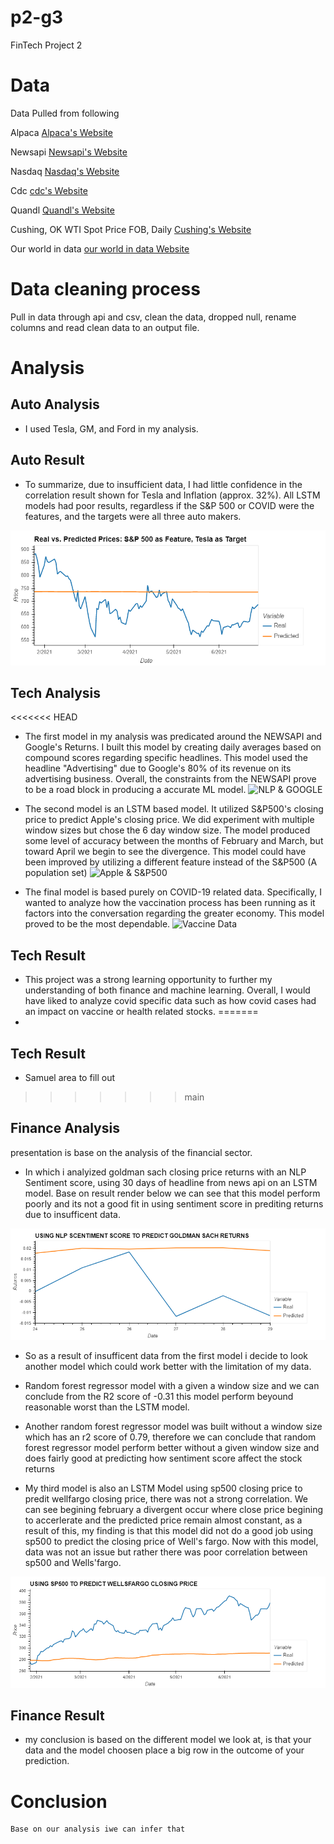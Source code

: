 # p2-g3
FinTech Project 2

# Data
Data Pulled from following

Alpaca [Alpaca's Website](https://alpaca.markets/)

Newsapi [Newsapi's Website](https://newsapi.org//)

Nasdaq [Nasdaq's Website](https://www.nasdaq.com/)

Cdc [cdc's Website](https://www.cdc.gov/)

Quandl [Quandl's Website](https://www.quandl.com/)

Cushing, OK WTI Spot Price FOB, Daily [Cushing's Website](https://www.quandl.com/data/EIA/PET_RWTC_D-Cushing-OK-WTI-Spot-Price-FOB-Daily)

Our world in data [our world in data Website](https://ourworldindata.org/)




# Data cleaning process
Pull in data through api and csv, clean the data, dropped null, rename columns and read clean data to an output file.

# Analysis
## Auto Analysis
* I used Tesla, GM, and Ford in my analysis. 
## Auto Result
* To summarize, due to insufficient data, I had little confidence in the correlation result shown for Tesla and Inflation (approx. 32%). All LSTM models had poor results, regardless if the S&P 500 or COVID were the features, and the targets were all three auto makers.  


![alttext](image/sp500_tesla.png)

## Tech Analysis
<<<<<<< HEAD
* The first model in my analysis was predicated around the NEWSAPI and Google's Returns. I built this model by creating daily averages based on compound scores regarding specific headlines. This model used the headline "Advertising" due to Google's 80% of its revenue on its advertising business. Overall, the constraints from the NEWSAPI prove to be a road block in producing a accurate ML model. 
![NLP & GOOGLE](Google.png)

* The second model is an LSTM based model. It utilized S&P500's closing price to predict Apple's closing price. We did experiment with multiple window sizes but chose the 6 day window size. The model produced some level of accuracy between the months of February and March, but toward April we begin to see the divergence. This model could have been improved by utilizing a different feature instead of the S&P500 (A population set)
![Apple & S&P500](appleplot.png)
* The final model is based purely on COVID-19 related data. Specifically, I wanted to analyze how the vaccination process has been running as it factors into the conversation regarding the greater economy. This model proved to be the most dependable. 
![Vaccine Data](vaccine.png)
## Tech Result
* This project was a strong learning opportunity to further my understanding of both finance and machine learning. Overall, I would have liked to analyze covid specific data such as how covid cases had an impact on vaccine or health related stocks. 
=======
* 
## Tech Result
* 
    Samuel area to fill out 
>>>>>>> main

## Finance Analysis
presentation is base on the analysis of the financial sector.

* In which i analyized goldman sach closing price returns with an NLP Sentiment score, using 30 days of headline from news api on an LSTM model. Base on result render below we can see that this model perform poorly and its not a good fit in using sentiment score in prediting returns due to insufficent data.


![alttext](image/Billie_nlp_gm.png)

* So as a result of insufficent data from the first model i decide to look another model which could work better with the limitation of my data.

*  Random forest regressor model with a given a window size and we can conclude from the R2 score of -0.31 this model perform beyound reasonable worst than the LSTM model.


* Another random forest regressor model was built without a window size which has an r2 score of 0.79, therefore we can conclude that random forest regressor model perform better without a given window size and does fairly good at predicting how sentiment score affect the stock returns


* My third model is also an LSTM Model using sp500 closing price to predit wellfargo closing price, there was not a strong correlation. We can see begining february a divergent occur where close price begining to accerlerate and the predicted price remain almost constant, as a result of this, my finding is that this model did not do a good job using sp500 to predict the closing price of Well's fargo. Now with this model, data was not an issue but rather there was poor correlation between sp500 and Wells'fargo.

![alttext](image/Billie_covidchart.png)  

## Finance Result 
* my conclusion is based on the different model we look at, is that your data and the model choosen place a big row in the outcome of your prediction.
    

# Conclusion   
    Base on our analysis iwe can infer that 